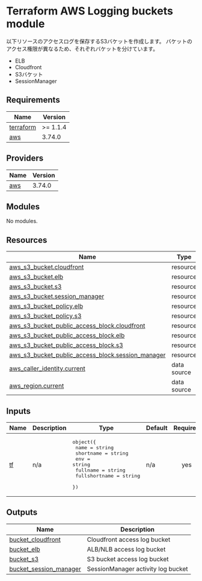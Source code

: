 <!-- BEGIN_TF_DOCS -->
# Terraform AWS Logging buckets module

以下リソースのアクセスログを保存するS3バケットを作成します。
バケットのアクセス権限が異なるため、それぞれバケットを分けています。
* ELB
* Cloudfront
* S3バケット
* SessionManager

## Requirements

| Name | Version |
|------|---------|
| <a name="requirement_terraform"></a> [terraform](#requirement\_terraform) | >= 1.1.4 |
| <a name="requirement_aws"></a> [aws](#requirement\_aws) | 3.74.0 |

## Providers

| Name | Version |
|------|---------|
| <a name="provider_aws"></a> [aws](#provider\_aws) | 3.74.0 |

## Modules

No modules.

## Resources

| Name | Type |
|------|------|
| [aws_s3_bucket.cloudfront](https://registry.terraform.io/providers/hashicorp/aws/3.74.0/docs/resources/s3_bucket) | resource |
| [aws_s3_bucket.elb](https://registry.terraform.io/providers/hashicorp/aws/3.74.0/docs/resources/s3_bucket) | resource |
| [aws_s3_bucket.s3](https://registry.terraform.io/providers/hashicorp/aws/3.74.0/docs/resources/s3_bucket) | resource |
| [aws_s3_bucket.session_manager](https://registry.terraform.io/providers/hashicorp/aws/3.74.0/docs/resources/s3_bucket) | resource |
| [aws_s3_bucket_policy.elb](https://registry.terraform.io/providers/hashicorp/aws/3.74.0/docs/resources/s3_bucket_policy) | resource |
| [aws_s3_bucket_policy.s3](https://registry.terraform.io/providers/hashicorp/aws/3.74.0/docs/resources/s3_bucket_policy) | resource |
| [aws_s3_bucket_public_access_block.cloudfront](https://registry.terraform.io/providers/hashicorp/aws/3.74.0/docs/resources/s3_bucket_public_access_block) | resource |
| [aws_s3_bucket_public_access_block.elb](https://registry.terraform.io/providers/hashicorp/aws/3.74.0/docs/resources/s3_bucket_public_access_block) | resource |
| [aws_s3_bucket_public_access_block.s3](https://registry.terraform.io/providers/hashicorp/aws/3.74.0/docs/resources/s3_bucket_public_access_block) | resource |
| [aws_s3_bucket_public_access_block.session_manager](https://registry.terraform.io/providers/hashicorp/aws/3.74.0/docs/resources/s3_bucket_public_access_block) | resource |
| [aws_caller_identity.current](https://registry.terraform.io/providers/hashicorp/aws/3.74.0/docs/data-sources/caller_identity) | data source |
| [aws_region.current](https://registry.terraform.io/providers/hashicorp/aws/3.74.0/docs/data-sources/region) | data source |

## Inputs

| Name | Description | Type | Default | Required |
|------|-------------|------|---------|:--------:|
| <a name="input_tf"></a> [tf](#input\_tf) | n/a | <pre>object({<br>    name          = string<br>    shortname     = string<br>    env           = string<br>    fullname      = string<br>    fullshortname = string<br>  })</pre> | n/a | yes |

## Outputs

| Name | Description |
|------|-------------|
| <a name="output_bucket_cloudfront"></a> [bucket\_cloudfront](#output\_bucket\_cloudfront) | Cloudfront access log bucket |
| <a name="output_bucket_elb"></a> [bucket\_elb](#output\_bucket\_elb) | ALB/NLB access log bucket |
| <a name="output_bucket_s3"></a> [bucket\_s3](#output\_bucket\_s3) | S3 bucket access log bucket |
| <a name="output_bucket_session_manager"></a> [bucket\_session\_manager](#output\_bucket\_session\_manager) | SessionManager activity log bucket |
<!-- END_TF_DOCS -->    